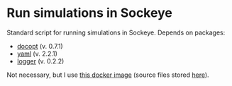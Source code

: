 # Run simulations in Sockeye

Standard script for running simulations in Sockeye. Depends on packages:

* [docopt](https://cran.r-project.org/web/packages/docopt/) (v. 0.7.1)
* [yaml](https://cran.r-project.org/web/packages/yaml/index.html) (v. 2.2.1)
* [logger](https://daroczig.github.io/logger/) (v. 0.2.2)


Not necessary, but I use [this docker image](https://hub.docker.com/r/giulianocruz/rstudio) (source files stored [here](https://github.com/giulianonetto/rstudio)).
